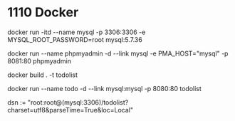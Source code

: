 # 1110 Docker

docker run -itd --name mysql -p 3306:3306 -e MYSQL_ROOT_PASSWORD=root mysql:5.7.36

docker run --name phpmyadmin -d --link mysql -e PMA_HOST="mysql" -p 8081:80 phpmyadmin

docker build . -t todolist 

docker run --name todo -d --link mysql:mysql -p 8080:80 todolist

dsn := "root:root@(mysql:3306)/todolist?charset=utf8&parseTime=True&loc=Local"
